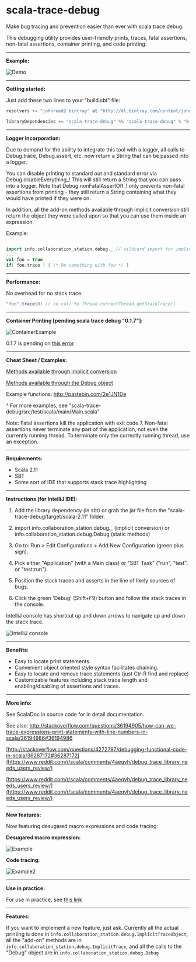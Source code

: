 # scala-trace-debug
Make bug tracing and prevention easier than ever with scala trace debug. 

This debugging utility provides user-friendly prints, traces, fatal assertions, non-fatal assertions, container printing, and code printing.

____________________________________________________________________________________________________________________

**Example:**

![Demo](http://s9.postimg.org/ssuso8f4f/Example_Screenshot_Highlight.png)

____________________________________________________________________________________________________________________

**Getting started:**

Just add these two lines to your "build.sbt" file:

```scala
resolvers += "johnreed2 bintray" at "http://dl.bintray.com/content/johnreed2/maven"

libraryDependencies += "scala-trace-debug" %% "scala-trace-debug" % "0.1.6"
```

____________________________________________________________________________________________________________________

**Logger incorporation:**

Due to demand for the ability to integrate this tool with a logger, all calls to Debug.trace, Debug.assert, etc. now return a String that can be passed into a logger. 

You can disable printing to standard out and standard error via Debug.disableEverything_! This will still return a String that you can pass into a logger. Note that Debug.nonFatalAssertOff_! only prevents non-fatal assertions from printing - they still return a String containing what they would have printed if they were on.

In addition, all the add-on methods available through implicit conversion still return the object they were called upon so that you can use them inside an expression.

Example:

```scala

import info.collaboration_station.debug._ // wildcard import for implicit conversion
...
val foo = true
if( foo.trace ) { /* Do something with foo */ }

```

____________________________________________________________________________________________________________________

**Performance:**

No overhead for no stack trace. 

```scala
"foo".trace(0) // no call to Thread.currentThread.getStackTrace()
```

____________________________________________________________________________________________________________________

**Container Printing [pending scala trace debug "0.1.7"]:**

![ContainerExample](http://i.imgur.com/IMk1CnM.png)

0.1.7 is pending on [this error](http://stackoverflow.com/questions/36510644/scala-typetags-reflection-induced-compile-error)

____________________________________________________________________________________________________________________
**Cheat Sheet / Examples:**

[Methods available through implicit conversion](http://ec2-52-87-157-20.compute-1.amazonaws.com/#info.collaboration_station.debug.package$$ImplicitTrace)

[Methods available through the Debug object](http://ec2-52-87-157-20.compute-1.amazonaws.com/#info.collaboration_station.debug.Debug$)

Example functions: http://pastebin.com/2e1JN1De

^ For more examples, see "scala-trace-debug/src/test/scala/main/Main.scala"

Note: Fatal assertions kill the application with exit code 7. Non-fatal assertions never terminate any part of the application, not even the currently running thread. To terminate only the currectly running thread, use an exception.

____________________________________________________________________________________________________________________

**Requirements:**

- Scala 2.11
- SBT
- Some sort of IDE that supports stack trace highlighting

____________________________________________________________________________________________________________________

**Instructions (for IntelliJ IDE):**

1. Add the library dependency (in sbt) or grab the jar file from the "scala-trace-debug/target/scala-2.11" folder.

2. import info.collaboration_station.debug._ (implicit conversion) or info.collaboration_station.debug.Debug (static methods)

3. Go to: Run > Edit Configurations > Add New Configuration (green plus sign).

4. Pick either "Application" (with a Main class) or "SBT Task" ("run", "test", or "test:run").

5. Position the stack traces and asserts in the line of likely sources of bugs.

6. Click the green 'Debug' (Shift+F9) button and follow the stack traces in the console. 
 
IntelliJ console has shortcut up and down arrows to navigate up and down the stack trace.

![IntelliJ console](http://s29.postimg.org/ud0knou1j/debug_Screenshot_Crop.png)

____________________________________________________________________________________________________________________

**Benefits:**

- Easy to locate print statements
- Convenient object oriented style syntax facilitates chaining.
- Easy to locate and remove trace statements (just Ctr-R find and replace)
- Customizable features including stack trace length and enabling/disabling of assertions and traces.
____________________________________________________________________________________________________________________


**More info:**

See ScalaDoc in source code for in detail documentation.

See also: http://stackoverflow.com/questions/36194905/how-can-we-trace-expressions-print-statements-with-line-numbers-in-scala/36194986#36194986

[http://stackoverflow.com/questions/4272797/debugging-functional-code-in-scala/36287172#36287172](https://www.reddit.com/r/scala/comments/4aeqvh/debug_trace_library_needs_users_review/)

[https://www.reddit.com/r/scala/comments/4aeqvh/debug_trace_library_needs_users_review/](https://www.reddit.com/r/scala/comments/4aeqvh/debug_trace_library_needs_users_review/)


____________________________________________________________________________________________________________________

**New features:**

Now featuring desugared macro expressions and code tracing:

**Desugared macro expression:**

![Example](http://i.imgur.com/D1jLiaa.png)

**Code tracing:**

![Example2](http://i.imgur.com/pdey7Jk.png)

____________________________________________________________________________________________________________________

**Use in practice:**

For use in practice, see [this link](http://pastebin.com/GSjxYQ70)

____________________________________________________________________________________________________________________

**Features:**

If you want to implement a new feature, just ask. Currently all the actual printing is done in `info.collaboration_station.debug.ImplicitTraceObject`, all the "add-on" methods are in 
`info.collaboration_station.debug.ImplicitTrace`, and all the calls to the "Debug" object are in 
`info.collaboration_station.debug.Debug`
